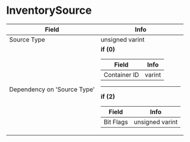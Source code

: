 # InventorySource

<table><thead><tr><th>Field</th><th>Info</th></tr></thead><tbody>
<tr><td>Source Type</td><td>unsigned varint</td></tr>
<tr><td>Dependency on 'Source Type'</td><td><b>if (0)</b><br>
  <table><thead><tr><th>Field</th><th>Info</th></tr></thead><tbody>
  <tr><td>Container ID</td><td>varint</td></tr>
  </tbody></table><hr>
  <b>if (2)</b><br>
  <table><thead><tr><th>Field</th><th>Info</th></tr></thead><tbody>
  <tr><td>Bit Flags</td><td>unsigned varint</td></tr>
  </tbody></table></td></tr>
</tbody></table>
